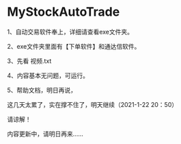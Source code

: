 # MyStockAutoTrade



1、自动交易软件奉上，详细请查看exe文件夹。

2、exe文件夹里面有【下单软件】和通达信软件。

3、先看  视频.txt

4、内容基本无问题，可运行。

5、帮助文档，明日再说，

这几天太累了，实在撑不住了，明天继续（2021-1-22 20：50）

请谅解！

内容更新中，请明日再来……


